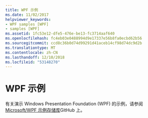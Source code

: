 ```yaml
---
title: WPF 示例
ms.date: 11/02/2017
helpviewer_keywords:
- WPF samples [WPF]
- samples [WPF]
ms.assetid: 1fc53e12-dfe5-476e-be13-fc3714aaf640
ms.openlocfilehash: fc4eb03e0488994d9e17337e56b8fa0ecbd62b56
ms.sourcegitcommit: ccd8c36b0d74d99291d41aceb14cf98d74dc9d2b
ms.translationtype: MT
ms.contentlocale: zh-CN
ms.lasthandoff: 12/10/2018
ms.locfileid: "53148270"
---
```

# <a name="wpf-samples"></a>WPF 示例

有关演示 Windows Presentation Foundation (WPF) 的示例，请参阅[Microsoft/WPF 示例存储库](https://github.com/Microsoft/WPF-Samples)GitHub 上。
